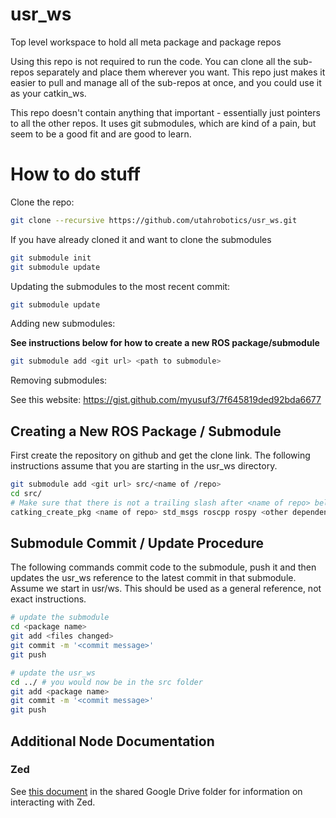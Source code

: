 # usr_ws

Top level workspace to hold all meta package and package repos


Using this repo is not required to run the code.  You can clone all the sub-repos
separately and place them wherever you want.  This repo just makes it easier to
pull and manage all of the sub-repos at once, and you could use it as your
catkin_ws.


This repo doesn't contain anything that important - essentially just pointers to all
the other repos.  It uses git submodules, which are kind of a pain, but seem to be a
good fit and are good to learn.

# How to do stuff

Clone the repo:

```bash
git clone --recursive https://github.com/utahrobotics/usr_ws.git
```

If you have already cloned it and want to clone the submodules

```bash
git submodule init
git submodule update
```

Updating the submodules to the most recent commit:

```bash
git submodule update
```

Adding new submodules:

**See instructions below for how to create a new ROS package/submodule**

```bash
git submodule add <git url> <path to submodule>
```

Removing submodules:

See this website: https://gist.github.com/myusuf3/7f645819ded92bda6677


## Creating a New ROS Package / Submodule


First create the repository on github and get the clone link. The following instructions
assume that you are starting in the usr_ws directory.

```bash
git submodule add <git url> src/<name of /repo>
cd src/
# Make sure that there is not a trailing slash after <name of repo> below
catking_create_pkg <name of repo> std_msgs roscpp rospy <other dependencies>
```

## Submodule Commit / Update Procedure
The following commands commit code to the submodule, push it and then updates the usr_ws reference to the latest commit in that submodule. Assume we start in usr/ws. This should be used as a general reference, not exact instructions.

```bash
# update the submodule
cd <package name>
git add <files changed>
git commit -m '<commit message>'
git push

# update the usr_ws
cd ../ # you would now be in the src folder
git add <package name>
git commit -m '<commit message>'
git push
```

## Additional Node Documentation

### Zed
See [this document](https://docs.google.com/document/d/1FfmyJrUSkt-5UIluGyUdXrSw1mTrPsxC6YVyUTOSYd8/edit?usp=sharing) in the shared Google Drive folder for information on interacting with Zed.
